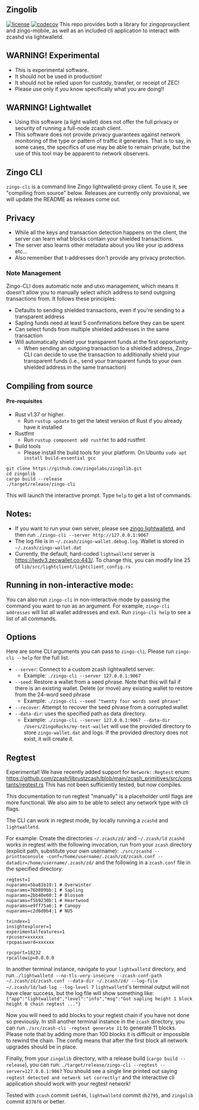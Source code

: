 ## Zingolib
[![license](https://img.shields.io/github/license/zingolabs/zingolib)](LICENSE) [![codecov](https://codecov.io/gh/zingolabs/zingolib/branch/dev/graph/badge.svg?token=WMKTJMQY28)](https://codecov.io/gh/zingolabs/zingolib)
This repo provides both a library for zingoproxyclient and zingo-mobile, as well as an included cli application to interact with zcashd via lightwalletd.

## WARNING! Experimental
* This is experimental software. 
* It should not be used in production! 
* It should not be relied upon for custody, transfer, or receipt of ZEC!
* Please use only if you know specifically what you are doing!!

## WARNING! Lightwallet
* Using this software (a light wallet) does not offer the full privacy or security of running a full-node zcash client.
* This software does not provide privacy guarantees against network monitoring of the type or pattern of traffic it generates. That is to say, in some cases, the specifics of use may be able to remain private, but the use of this tool may be apparent to network observers.

## Zingo CLI
`zingo-cli` is a command line Zingo lightwalletd-proxy client. To use it, see "compiling from source" below. Releases are currently only provisional, we will update the README as releases come out.

## Privacy 
* While all the keys and transaction detection happens on the client, the server can learn what blocks contain your shielded transactions.
* The server also learns other metadata about you like your ip address etc...
* Also remember that t-addresses don't provide any privacy protection.

### Note Management
Zingo-CLI does automatic note and utxo management, which means it doesn't allow you to manually select which address to send outgoing transactions from. It follows these principles:
* Defaults to sending shielded transactions, even if you're sending to a transparent address
* Sapling funds need at least 5 confirmations before they can be spent
* Can select funds from multiple shielded addresses in the same transaction
* Will automatically shield your transparent funds at the first opportunity
    * When sending an outgoing transaction to a shielded address, Zingo-CLI can decide to use the transaction to additionally shield your transparent funds (i.e., send your transparent funds to your own shielded address in the same transaction)

## Compiling from source

#### Pre-requisites
* Rust v1.37 or higher.
    * Run `rustup update` to get the latest version of Rust if you already have it installed
* Rustfmt
    * Run `rustup component add rustfmt` to add rustfmt
* Build tools
    * Please install the build tools for your platform. On Ubuntu `sudo apt install build-essential gcc`

```
git clone https://github.com/zingolabs/zingolib.git
cd zingolib
cargo build --release
./target/release/zingo-cli
```

This will launch the interactive prompt. Type `help` to get a list of commands.

## Notes:
* If you want to run your own server, please see [zingo lightwalletd](https://github.com/zingolabs/lightwalletd), and then run `./zingo-cli --server http://127.0.0.1:9067`
* The log file is in `~/.zcash/zingo-wallet.debug.log`. Wallet is stored in `~/.zcash/zingo-wallet.dat`
* Currently, the default, hard-coded `lightwalletd` server is https://lwdv3.zecwallet.co:443/. To change this, you can modify line 25 of `lib/src/lightclient/lightclient_config.rs`

## Running in non-interactive mode:
You can also run `zingo-cli` in non-interactive mode by passing the command you want to run as an argument. For example, `zingo-cli addresses` will list all wallet addresses and exit. 
Run `zingo-cli help` to see a list of all commands. 

## Options
Here are some CLI arguments you can pass to `zingo-cli`. Please run `zingo-cli --help` for the full list. 

* `--server`: Connect to a custom zcash lightwalletd server. 
    * Example: `./zingo-cli --server 127.0.0.1:9067`
* `--seed`: Restore a wallet from a seed phrase. Note that this will fail if there is an existing wallet. Delete (or move) any existing wallet to restore from the 24-word seed phrase
    * Example: `./zingo-cli --seed "twenty four words seed phrase"`
 * `--recover`: Attempt to recover the seed phrase from a corrupted wallet
 * `--data-dir`: uses the specified path as data directory.
    * Example: `./zingo-cli --server 127.0.0.1:9067 --data-dir /Users/ZingoRocks/my-test-wallet` will use the provided directory to store `zingo-wallet.dat` and logs. If the provided directory does not exist, it will create it.

## Regtest
Experimental!
We have recently added support for `Network::Regtest` enum: https://github.com/zcash/librustzcash/blob/main/zcash_primitives/src/constants/regtest.rs
This has not been sufficiently tested, but now compiles.

This documentation to run regtest "manually" is a placeholder until flags are more functional.
We also aim to be able to select any network type with cli flags.

The CLI can work in regtest mode, by locally running a `zcashd` and `lightwalletd`.

For example:
Create the directories `~/.zcash/zd/` and `~/.zcash/ld`
`zcashd` works in regtest with the following invocation, run from your `zcash` directory (explicit path, substitute your own username):
`./src/zcashd --printtoconsole -conf=/home/username/.zcash/zd/zcash.conf --datadir=/home/username/.zcash/zd/`
and the following in a `zcash.conf` file in the specified directory:
```
regtest=1
nuparams=5ba81b19:1 # Overwinter
nuparams=76b809bb:1 # Sapling
nuparams=2bb40e60:1 # Blossom
nuparams=f5b9230b:1 # Heartwood
nuparams=e9ff75a6:1 # Canopy
nuparams=c2d6d0b4:1 # NU5

txindex=1
insightexplorer=1
experimentalfeatures=1
rpcuser=xxxxxx
rpcpassword=xxxxxx

rpcport=18232
rpcallowip=0.0.0.0
```

In another terminal instance, navigate to your `lightwalletd` directory, and run
`./lightwalletd --no-tls-very-insecure --zcash-conf-path ~/.zcash/zd/zcash.conf --data-dir ~/.zcash/zd/ --log-file ~/.zcash/ld/lwd-log --log-level 7`
`lightwalletd`'s terminal output will not have clear success, but the log file will show something like:
`{"app":"lightwalletd","level":"info","msg":"Got sapling height 1 block height 0 chain regtest ..."}`

Now you will need to add blocks to your regtest chain if you have not done so previously.
In still another terminal instance in the `zcash` directory, you can run `./src/zcash-cli -regtest generate 11` to generate 11 blocks.
Please note that by adding more than 100 blocks it is difficult or impossible to rewind the chain. The config means that after the first block all network upgrades should be in place.

Finally, from your `zingolib` directory, with a release build (`cargo build --release`), you can run:
`./target/release/zingo-cli --regtest --server=127.0.0.1:9067`
You should see a single line printed out saying `regtest detected and network set correctly!` and the interactive cli application should work with your regtest network!

Tested with `zcash` commit `1e6f46`, `lightwalletd` commit `db2795`, and `zingolib` commit `8376f6` or better.
